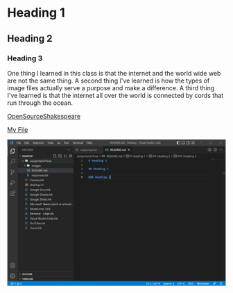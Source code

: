# Heading 1

## Heading 2

### Heading 3

One thing I learned in this class is that the internet and the world wide web are not the same thing. A second thing I've learned is how the types of image files actually serve a purpose and make a difference. A third thing I've learned is that the internet all over the world is connected by cords that run through the ocean. 

[OpenSourceShakespeare](https://www.opensourceshakespeare.org/views/plays/plays.php)

[My File](./responses.txt)

![Screenshot](./images/assignmentThreeScreenshot.png)